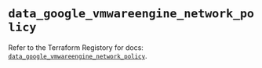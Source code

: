 # `data_google_vmwareengine_network_policy`

Refer to the Terraform Registory for docs: [`data_google_vmwareengine_network_policy`](https://registry.terraform.io/providers/hashicorp/google-beta/5.29.0/docs/data-sources/google_vmwareengine_network_policy).
